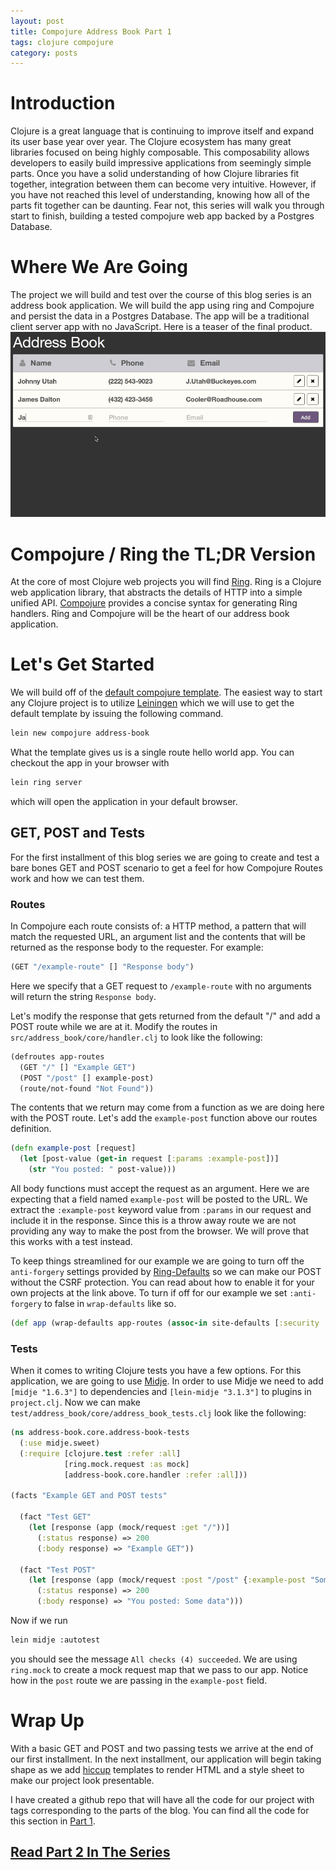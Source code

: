 ```yaml
---
layout: post
title: Compojure Address Book Part 1
tags: clojure compojure
category: posts
---
```


# Introduction

Clojure is a great language that is continuing to improve itself and expand its
user base year over year. The Clojure ecosystem has many great libraries
focused on being highly composable. This composability allows developers to
easily build impressive applications from seemingly simple parts. Once you have
a solid understanding of how Clojure libraries fit together, integration
between them can become very intuitive. However, if you have not reached this
level of understanding, knowing how all of the parts fit together can be
daunting.  Fear not, this series will walk you through start to finish,
building a tested compojure web app backed by a Postgres Database.

# Where We Are Going

The project we will build and test over the course of this blog series is an
address book application. We will build the app using ring and Compojure and
persist the data in a Postgres Database. The app will be a traditional client
server app with no JavaScript. Here is a teaser of the final product. ![Address Book Gif](/assets/address-book.gif)

# Compojure / Ring the TL;DR Version

At the core of most Clojure web projects you will find [Ring](https://github.com/ring-clojure/ring).
Ring is a Clojure web application library, that abstracts the details of HTTP
into a simple unified API. [Compojure](https://github.com/weavejester/compojure) provides a concise syntax
for generating Ring handlers. Ring and Compojure will be the heart of our
address book application.

# Let's Get Started

We will build off of the [default compojure template](https://github.com/weavejester/compojure-template).
The easiest way to start any Clojure project is to utilize
[Leiningen](http://leiningen.org/) which we will use to get the default
template by issuing the following command.

``` sh
lein new compojure address-book
```

What the template gives us is a single route hello world app. You can checkout the app in your
browser with

``` sh
lein ring server
```

which will open the application in your default browser.

## GET, POST and Tests

For the first installment of this blog series we are going to create and test a
bare bones GET and POST scenario to get a feel for how Compojure Routes work and
how we can test them.

### Routes

In Compojure each route consists of: a HTTP method, a pattern that will match
the requested URL, an argument list and the contents that will be returned as
the response body to the requester. For example:

``` clojure
(GET "/example-route" [] "Response body")
```

Here we specify that a GET request to `/example-route` with no arguments will
return the string `Response body`.

Let's modify the response that gets
returned from the default "/" and add a POST route while we are at it. Modify
the routes in `src/address_book/core/handler.clj` to look like the following:

``` clojure
(defroutes app-routes
  (GET "/" [] "Example GET")
  (POST "/post" [] example-post)
  (route/not-found "Not Found"))
```

The contents that we return may come from a function as we are doing here with
the POST route. Let's add the `example-post` function above our routes
definition.

``` clojure
(defn example-post [request]
  (let [post-value (get-in request [:params :example-post])]
    (str "You posted: " post-value)))
```

All body functions must accept the request as an argument. Here we are
expecting that a field named `example-post` will be posted to the URL.
We extract the `:example-post` keyword value from `:params` in our request and
include it in the response.  Since this is a throw away route we are not
providing any way to make the post from the browser. We will prove that this
works with a test instead.

To keep things streamlined for our example we are going to turn off the
`anti-forgery` settings provided by [Ring-Defaults](https://github.com/ring-clojure/ring-defaults) so we can make
our POST without the CSRF protection. You can read about how to enable it for
your own projects at the link above. To turn if off for our example we set
`:anti-forgery` to false in `wrap-defaults` like so.

``` clojure
(def app (wrap-defaults app-routes (assoc-in site-defaults [:security :anti-forgery] false)))
```

### Tests

When it comes to writing Clojure tests you have a few options. For this
application, we are going to use [Midje](https://github.com/marick/Midje). In
order to use Midje we need to add `[midje "1.6.3"]` to dependencies and
`[lein-midje "3.1.3"]` to plugins in `project.clj`. Now we can make
`test/address_book/core/address_book_tests.clj` look like the following:

``` clojure
(ns address-book.core.address-book-tests
  (:use midje.sweet)
  (:require [clojure.test :refer :all]
            [ring.mock.request :as mock]
            [address-book.core.handler :refer :all]))

(facts "Example GET and POST tests"

  (fact "Test GET"
    (let [response (app (mock/request :get "/"))]
      (:status response) => 200
      (:body response) => "Example GET"))

  (fact "Test POST"
    (let [response (app (mock/request :post "/post" {:example-post "Some data"}))]
      (:status response) => 200
      (:body response) => "You posted: Some data")))
```

Now if we run

``` sh
lein midje :autotest
```

you should see the message `All checks (4) succeeded`. We are using `ring.mock`
to create a mock request map that we pass to our app. Notice how in the `post`
route we are passing in the `example-post` field.

# Wrap Up

With a basic GET and POST and two passing tests we arrive at the end of our
first installment. In the next installment, our application will begin taking shape as
we add [hiccup](https://github.com/weavejester/hiccup) templates to render HTML
and a style sheet to make our project look presentable.

I have created a github repo that will have all the code for our project with
tags corresponding to the parts of the blog. You can find all the code for this
section in [Part 1](https://github.com/JarrodCTaylor/compojure-address-book/tree/1).

## [Read Part 2 In The Series](/posts/Compojure-Address-Book-Part-2/)
